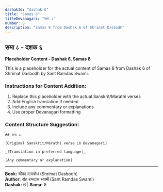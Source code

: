 ```yaml
---
dashakId: "dashak-6"
title: "Samas 8"
titleDevanagari: "समा ८"
number: 8
description: "Samas 8 from Dashak 6 of Shrimat Dasbodh"
---
```


## समा ८ - दशक ६

<!-- TODO: Add the actual Sanskrit/Marathi content here -->

**Placeholder Content - Dashak 6, Samas 8**

This is a placeholder for the actual content of Samas 8 from Dashak 6 of Shrimat Dasbodh by Sant Ramdas Swami.

### Instructions for Content Addition:
1. Replace this placeholder with the actual Sanskrit/Marathi verses
2. Add English translation if needed
3. Include any commentary or explanations
4. Use proper Devanagari formatting

### Content Structure Suggestion:
```
## समा ८

[Original Sanskrit/Marathi verse in Devanagari]

_[Translation in preferred language]_

[Any commentary or explanation]
```

---
**Book:** श्रीमद् दासबोध (Shrimat Dasbodh)  
**Author:** संत रामदास स्वामी (Sant Ramdas Swami)  
**Dashak:** 6 | **Sama:** 8
